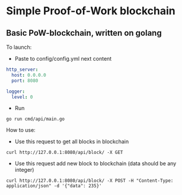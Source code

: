 # Simple Proof-of-Work blockchain

## Basic PoW-blockchain, written on golang

To launch:
- Paste to config/config.yml next content
```yaml
http_server:
  host: 0.0.0.0
  port: 8080

logger:
  level: 0
```

- Run 
```shell
go run cmd/api/main.go
```

How to use:

- Use this request to get all blocks in blockchain
```shell
curl http://127.0.0.1:8080/api/block/ -X GET
```

- Use this request add new block to blockchain (data should be any integer)
```shell
curl http://127.0.0.1:8080/api/block/ -X POST -H "Content-Type: application/json" -d '{"data": 235}'
```